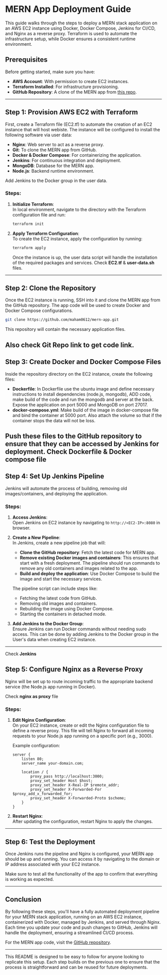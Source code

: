 # MERN App Deployment Guide

This guide walks through the steps to deploy a MERN stack application on an AWS EC2 instance using Docker, Docker Compose, Jenkins for CI/CD, and Nginx as a reverse proxy. Terraform is used to automate the infrastructure setup, while Docker ensures a consistent runtime environment.

## Prerequisites

Before getting started, make sure you have:

- **AWS Account**: With permission to create EC2 instances.
- **Terraform Installed**: For infrastructure provisioning.
- **GitHub Repository**: A clone of the MERN app from [this repo](https://github.com/maham0612/mern-app.git).

---

## Step 1: Provision AWS EC2 with Terraform

First, create a Terraform file (EC2.tf) to automate the creation of an EC2 instance that will host webiste. The instance will be configured to install the following software via user data:

- **Nginx**: Web server to act as a reverse proxy.
- **Git**: To clone the MERN app from GitHub.
- **Docker & Docker Compose**: For containerizing the application.
- **Jenkins**: For continuous integration and deployment.
- **MongoDB**: Database for the MERN app.
- **Node.js**: Backend runtime environment.

Add Jenkins to the Docker group in the user data.

### Steps:

1. **Initialize Terraform**:  
   In local environment, navigate to the directory with the Terraform configuration file and run:

   ```bash
   terraform init
   ```

2. **Apply Terraform Configuration**:  
   To create the EC2 instance, apply the configuration by running:

   ```bash
   terraform apply
   ```

   Once the instance is up, the user data script will handle the installation of the required packages and services.
   Check **EC2.tf** & **user-data.sh** files.
---

## Step 2: Clone the Repository

Once the EC2 instance is running, SSH into it and clone the MERN app from the GitHub repository. The app code will be used to create Docker and Docker Compose configurations.

```bash
git clone https://github.com/maham0612/mern-app.git
```

This repository will contain the necessary application files.

Also check **Git Repo link** to get code link.
---

## Step 3: Create Docker and Docker Compose Files

Inside the repository directory on the EC2 instance, create the following files:

- **Dockerfile**: In Dockerfile use the ubuntu image and define necessary instructions to install dependencies (node.js, mongodb), ADD code, make build of the code and run the mongodb and server at the back.
Expose the application on port 5000 and MongoDB on port 27017.
- **docker-compose.yml**: Make build of the image in docker-compose file and bind the container at 5000 port. Also attach the volume so that if the container stops the data will not be loss.

Push these files to the GitHub repository to ensure that they can be accessed by Jenkins for deployment.
Check **Dockerfile** & **Docker compose file**
---

## Step 4: Set Up Jenkins Pipeline

Jenkins will automate the process of building, removing old images/containers, and deploying the application.

### Steps:

1. **Access Jenkins**:  
   Open Jenkins on EC2 instance by navigating to `http://<EC2-IP>:8080` in browser.

2. **Create a New Pipeline**:  
   In Jenkins, create a new pipeline job that will:

   - **Clone the GitHub repository**: Fetch the latest code for MERN app.
   - **Remove existing Docker images and containers**: This ensures that start with a fresh deployment. The pipeline should run commands to remove any old containers and images related to the app.
   - **Build and deploy the application**: Use Docker Compose to build the image and start the necessary services.
   
   The pipeline script can include steps like:
   
   - Fetching the latest code from GitHub.
   - Removing old images and containers.
   - Rebuilding the image using Docker Compose.
   - Starting the containers in detached mode.

3. **Add Jenkins to the Docker Group**:  
   Ensure Jenkins can run Docker commands without needing sudo access. This can be done by adding Jenkins to the Docker group in the User's data when creating EC2 instance.

---

Check **Jenkins**

## Step 5: Configure Nginx as a Reverse Proxy

Nginx will be set up to route incoming traffic to the appropriate backend service (the Node.js app running in Docker).

Check **nginx as proxy** file

### Steps:

1. **Edit Nginx Configuration**:  
   On your EC2 instance, create or edit the Nginx configuration file to define a reverse proxy. This file will tell Nginx to forward all incoming requests to your Node.js app running on a specific port (e.g., 3000).

   Example configuration:

   ```nginx
   server {
       listen 80;
       server_name your-domain.com;

       location / {
           proxy_pass http://localhost:3000;
           proxy_set_header Host $host;
           proxy_set_header X-Real-IP $remote_addr;
           proxy_set_header X-Forwarded-For $proxy_add_x_forwarded_for;
           proxy_set_header X-Forwarded-Proto $scheme;
       }
   }
   ```

2. **Restart Nginx**:  
   After updating the configuration, restart Nginx to apply the changes.

---

## Step 6: Test the Deployment

Once Jenkins runs the pipeline and Nginx is configured, your MERN app should be up and running. You can access it by navigating to the domain or IP address associated with your EC2 instance.

Make sure to test all the functionality of the app to confirm that everything is working as expected.

---

## Conclusion

By following these steps, you'll have a fully automated deployment pipeline for your MERN stack application, running on an AWS EC2 instance, containerized with Docker, managed by Jenkins, and served through Nginx. Each time you update your code and push changes to GitHub, Jenkins will handle the deployment, ensuring a streamlined CI/CD process.

For the MERN app code, visit the [GitHub repository](https://github.com/maham0612/mern-app.git).

---

This README is designed to be easy to follow for anyone looking to replicate this setup. Each step builds on the previous one to ensure that the process is straightforward and can be reused for future deployments.
